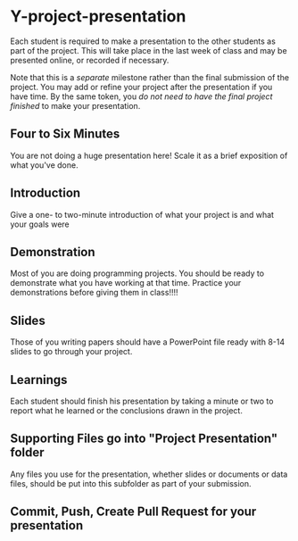 # Y-project-presentation

Each student is required to make a presentation to the other students as part of the project.  This will take place in the last week of class and may be presented online, or recorded if necessary.

Note that this is a *separate* milestone rather than the final submission of the project.  You may add or refine your project after the presentation if you have time.  By the same token, you *do not need to have the final project finished* to make your presentation.

## Four to Six Minutes

You are not doing a huge presentation here!  Scale it as a brief exposition of what you've done.

## Introduction
Give a one- to two-minute introduction of what your project is and what your goals were

## Demonstration

Most of you are doing programming projects.  You should be ready to demonstrate what you have working at that time.  Practice your demonstrations before giving them in class!!!!

## Slides

Those of you writing papers should have a PowerPoint file ready with 8-14 slides to go through your project.

## Learnings
Each student should finish his presentation by taking a minute or two to report what he learned or the conclusions drawn in the project. 

## Supporting Files go into "Project Presentation" folder

Any files you use for the presentation, whether slides or documents or data files, should be put into this subfolder as part of your submission.

## Commit, Push, Create Pull Request for your presentation